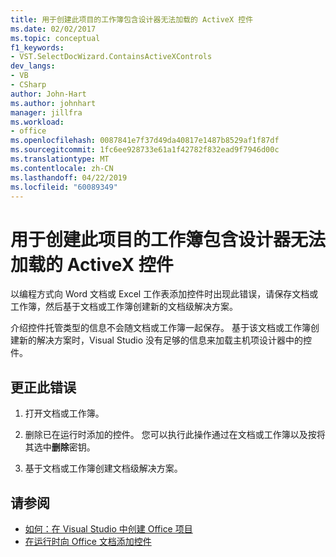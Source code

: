 ```yaml
---
title: 用于创建此项目的工作簿包含设计器无法加载的 ActiveX 控件
ms.date: 02/02/2017
ms.topic: conceptual
f1_keywords:
- VST.SelectDocWizard.ContainsActiveXControls
dev_langs:
- VB
- CSharp
author: John-Hart
ms.author: johnhart
manager: jillfra
ms.workload:
- office
ms.openlocfilehash: 0087841e7f37d49da40817e1487b8529af1f87df
ms.sourcegitcommit: 1fc6ee928733e61a1f42782f832ead9f7946d00c
ms.translationtype: MT
ms.contentlocale: zh-CN
ms.lasthandoff: 04/22/2019
ms.locfileid: "60089349"
---
```

# <a name="the-workbook-used-to-create-this-project-contains-activex-controls-that-the-designer-cannot-load"></a>用于创建此项目的工作簿包含设计器无法加载的 ActiveX 控件
  以编程方式向 Word 文档或 Excel 工作表添加控件时出现此错误，请保存文档或工作簿，然后基于文档或工作簿创建新的文档级解决方案。

 介绍控件托管类型的信息不会随文档或工作簿一起保存。 基于该文档或工作簿创建新的解决方案时，Visual Studio 没有足够的信息来加载主机项设计器中的控件。

## <a name="to-correct-this-error"></a>更正此错误

1. 打开文档或工作簿。

2. 删除已在运行时添加的控件。 您可以执行此操作通过在文档或工作簿以及按将其选中**删除**密钥。

3. 基于文档或工作簿创建文档级解决方案。

## <a name="see-also"></a>请参阅
- [如何：在 Visual Studio 中创建 Office 项目](../vsto/how-to-create-office-projects-in-visual-studio.md)
- [在运行时向 Office 文档添加控件](../vsto/adding-controls-to-office-documents-at-run-time.md)
